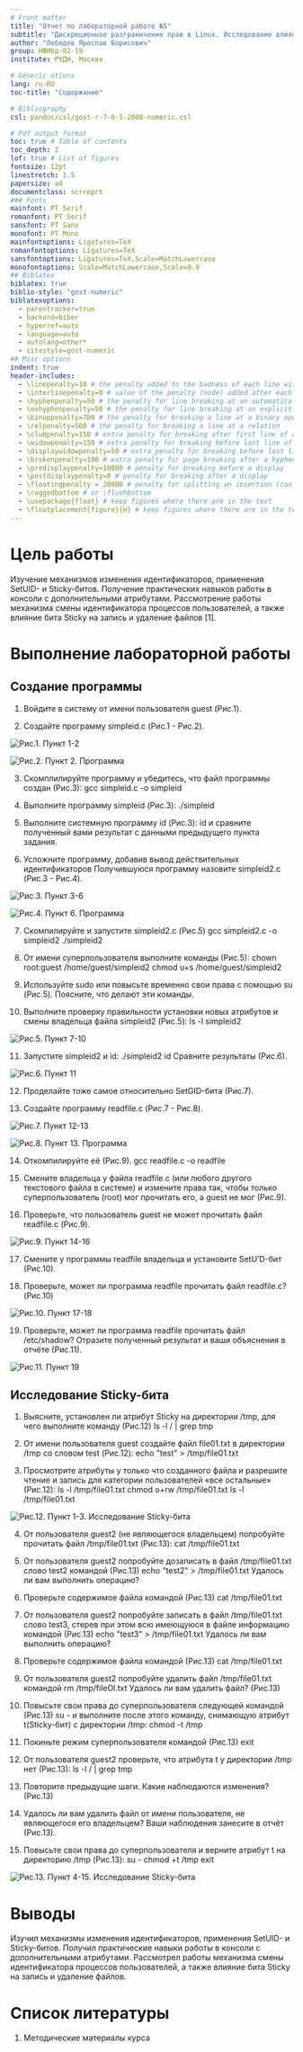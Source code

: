 ```yaml
---
# Front matter
title: "Отчет по лабораторной работе №5"
subtitle: "Дискреционное разграничение прав в Linux. Исследование влияния дополнительных атрибутов"
author: "Лебедев Ярослав Борисович"
group: НФИбд-02-19
institute: РУДН, Москва

# Generic otions
lang: ru-RU
toc-title: "Содержание"

# Bibliography
csl: pandoc/csl/gost-r-7-0-5-2008-numeric.csl

# Pdf output format
toc: true # Table of contents
toc_depth: 2
lof: true # List of figures
fontsize: 12pt
linestretch: 1.5
papersize: a4
documentclass: scrreprt
### Fonts
mainfont: PT Serif
romanfont: PT Serif
sansfont: PT Sans
monofont: PT Mono
mainfontoptions: Ligatures=TeX
romanfontoptions: Ligatures=TeX
sansfontoptions: Ligatures=TeX,Scale=MatchLowercase
monofontoptions: Scale=MatchLowercase,Scale=0.9
## Biblatex
biblatex: true
biblio-style: "gost-numeric"
biblatexoptions:
  - parentracker=true
  - backend=biber
  - hyperref=auto
  - language=auto
  - autolang=other*
  - citestyle=gost-numeric
## Misc options
indent: true
header-includes:
  - \linepenalty=10 # the penalty added to the badness of each line within a paragraph (no associated penalty node) Increasing the value makes tex try to have fewer lines in the paragraph.
  - \interlinepenalty=0 # value of the penalty (node) added after each line of a paragraph.
  - \hyphenpenalty=50 # the penalty for line breaking at an automatically inserted hyphen
  - \exhyphenpenalty=50 # the penalty for line breaking at an explicit hyphen
  - \binoppenalty=700 # the penalty for breaking a line at a binary operator
  - \relpenalty=500 # the penalty for breaking a line at a relation
  - \clubpenalty=150 # extra penalty for breaking after first line of a paragraph
  - \widowpenalty=150 # extra penalty for breaking before last line of a paragraph
  - \displaywidowpenalty=50 # extra penalty for breaking before last line before a display math
  - \brokenpenalty=100 # extra penalty for page breaking after a hyphenated line
  - \predisplaypenalty=10000 # penalty for breaking before a display
  - \postdisplaypenalty=0 # penalty for breaking after a display
  - \floatingpenalty = 20000 # penalty for splitting an insertion (can only be split footnote in standard LaTeX)
  - \raggedbottom # or \flushbottom
  - \usepackage{float} # keep figures where there are in the text
  - \floatplacement{figure}{H} # keep figures where there are in the text
---
```


# Цель работы
Изучение механизмов изменения идентификаторов, применения
SetUID- и Sticky-битов. Получение практических навыков работы в консоли с дополнительными атрибутами. Рассмотрение работы механизма
смены идентификатора процессов пользователей, а также влияние бита
Sticky на запись и удаление файлов [1].

# Выполнение лабораторной работы
## Создание программы
1. Войдите в систему от имени пользователя guest (Рис.1).

2. Создайте программу simpleid.c (Рис.1 - Рис.2).

![Рис.1. Пункт 1-2](images/1-2.jpg)

![Рис.2. Пункт 2. Программа](images/2prog.jpg)

3. Скомплилируйте программу и убедитесь, что файл программы создан (Рис.3):
gcc simpleid.c -o simpleid

4. Выполните программу simpleid (Рис.3):
./simpleid

5. Выполните системную программу id (Рис.3):
id
и сравните полученный вами результат с данными предыдущего пункта
задания.

6. Усложните программу, добавив вывод действительных идентификаторов
Получившуюся программу назовите simpleid2.c (Рис.3 - Рис.4).

![Рис.3. Пункт 3-6](images/3-6.jpg)

![Рис.4. Пункт 6. Программа](images/6prog.jpg)

7. Скомпилируйте и запустите simpleid2.c (Рис.5)
gcc simpleid2.c -o simpleid2
./simpleid2

8. От имени суперпользователя выполните команды (Рис.5):
chown root:guest /home/guest/simpleid2
chmod u+s /home/guest/simpleid2

9. Используйте sudo или повысьте временно свои права с помощью su (Рис.5).
Поясните, что делают эти команды.

10. Выполните проверку правильности установки новых атрибутов и смены
владельца файла simpleid2 (Рис.5):
ls -l simpleid2

![Рис.5. Пункт 7-10](images/7-10.jpg)

11. Запустите simpleid2 и id:
./simpleid2
id
Сравните результаты (Рис.6).

![Рис.6. Пункт 11](images/11.jpg)

12. Проделайте тоже самое относительно SetGID-бита (Рис.7).

13. Создайте программу readfile.c (Рис.7 - Рис.8).

![Рис.7. Пункт 12-13](images/12-13.jpg)

![Рис.8. Пункт 13. Программа](images/13prog.jpg)

14. Откомпилируйте её (Рис.9).
gcc readfile.c -o readfile

15. Смените владельца у файла readfile.c (или любого другого текстового
файла в системе) и измените права так, чтобы только суперпользователь
(root) мог прочитать его, a guest не мог (Рис.9).

16. Проверьте, что пользователь guest не может прочитать файл readfile.c (Рис.9).

![Рис.9. Пункт 14-16](images/14-16.jpg)

17. Смените у программы readfile владельца и установите SetU’D-бит (Рис.10).

18. Проверьте, может ли программа readfile прочитать файл readfile.c? (Рис.10)

![Рис.10. Пункт 17-18](images/17-18.jpg)

19. Проверьте, может ли программа readfile прочитать файл /etc/shadow?
Отразите полученный результат и ваши объяснения в отчёте (Рис.11).

![Рис.11. Пункт 19](images/19.jpg)

## Исследование Sticky-бита

1. Выясните, установлен ли атрибут Sticky на директории /tmp, для чего
выполните команду (Рис.12)
ls -l / | grep tmp

2. От имени пользователя guest создайте файл file01.txt в директории /tmp
со словом test (Рис.12):
echo "test" > /tmp/file01.txt

3. Просмотрите атрибуты у только что созданного файла и разрешите чтение и запись для категории пользователей «все остальные» (Рис.12):
ls -l /tmp/file01.txt
chmod o+rw /tmp/file01.txt
ls -l /tmp/file01.txt

![Рис.12. Пункт 1-3. Исследование Sticky-бита](images/21-23.jpg)

4. От пользователя guest2 (не являющегося владельцем) попробуйте прочитать файл /tmp/file01.txt (Рис.13):
cat /tmp/file01.txt

5. От пользователя guest2 попробуйте дозаписать в файл
/tmp/file01.txt слово test2 командой (Рис.13)
echo "test2" > /tmp/file01.txt
Удалось ли вам выполнить операцию?

6. Проверьте содержимое файла командой (Рис.13)
cat /tmp/file01.txt

7. От пользователя guest2 попробуйте записать в файл /tmp/file01.txt
слово test3, стерев при этом всю имеющуюся в файле информацию командой (Рис.13)
echo "test3" > /tmp/file01.txt
Удалось ли вам выполнить операцию?

8. Проверьте содержимое файла командой (Рис.13)
cat /tmp/file01.txt

9. От пользователя guest2 попробуйте удалить файл /tmp/file01.txt командой
rm /tmp/fileOl.txt
Удалось ли вам удалить файл? (Рис.13)

10. Повысьте свои права до суперпользователя следующей командой (Рис.13)
su -
и выполните после этого команду, снимающую атрибут t(Sticky-бит) с
директории /tmp:
chmod -t /tmp

11. Покиньте режим суперпользователя командой (Рис.13)
exit

12. От пользователя guest2 проверьте, что атрибута t у директории /tmp
нет (Рис.13):
ls -l / | grep tmp

13. Повторите предыдущие шаги. Какие наблюдаются изменения? (Рис.13)

14. Удалось ли вам удалить файл от имени пользователя, не являющегося
его владельцем? Ваши наблюдения занесите в отчёт (Рис.13).

15. Повысьте свои права до суперпользователя и верните атрибут t на директорию /tmp (Рис.13):
su -
chmod +t /tmp
exit

![Рис.13. Пункт 4-15. Исследование Sticky-бита](images/24-215.jpg)

# Выводы
Изучил механизмы изменения идентификаторов, применения
SetUID- и Sticky-битов. Получил практические навыки работы в консоли с дополнительными атрибутами. Рассмотрел работы механизма
смены идентификатора процессов пользователей, а также влияние бита
Sticky на запись и удаление файлов.

# Список литературы
1. Методические материалы курса
